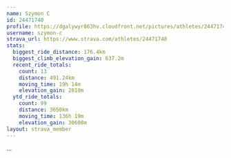```yaml
---
name: Szymon C
id: 24471740
profile: https://dgalywyr863hv.cloudfront.net/pictures/athletes/24471740/7213253/2/large.jpg
username: szymon-c
strava_url: https://www.strava.com/athletes/24471740
stats:
  biggest_ride_distance: 176.4km
  biggest_climb_elevation_gain: 637.2m
  recent_ride_totals:
    count: 13
    distance: 491.24km
    moving_time: 19h 14m
    elevation_gain: 2810m
  ytd_ride_totals:
    count: 99
    distance: 3650km
    moving_time: 136h 19m
    elevation_gain: 30608m
layout: strava_member
--- 
```

...
